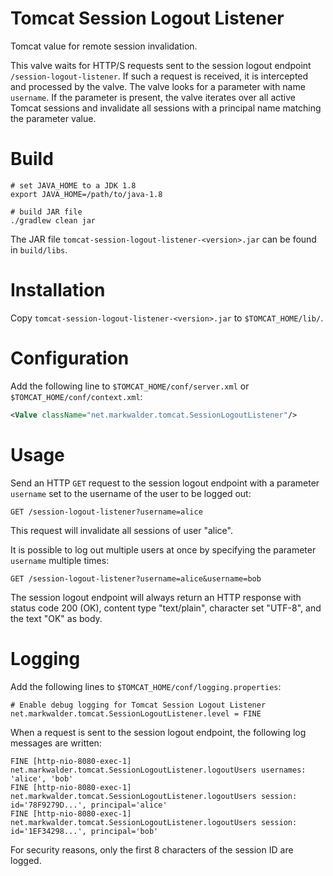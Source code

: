 # Tomcat Session Logout Listener

Tomcat value for remote session invalidation.

This valve waits for HTTP/S requests sent to the session logout endpoint `/session-logout-listener`.
If such a request is received, it is intercepted and processed by the valve.
The valve looks for a parameter with name `username`.
If the parameter is present, the valve iterates over all active Tomcat sessions and
invalidate all sessions with a principal name matching the parameter value.

# Build

```shell
# set JAVA_HOME to a JDK 1.8
export JAVA_HOME=/path/to/java-1.8

# build JAR file
./gradlew clean jar
```

The JAR file `tomcat-session-logout-listener-<version>.jar` can be found in `build/libs`.

# Installation

Copy `tomcat-session-logout-listener-<version>.jar` to `$TOMCAT_HOME/lib/`.

# Configuration

Add the following line to `$TOMCAT_HOME/conf/server.xml` or `$TOMCAT_HOME/conf/context.xml`:

```xml
<Valve className="net.markwalder.tomcat.SessionLogoutListener"/>
```

# Usage

Send an HTTP `GET` request to the session logout endpoint with a parameter `username` set to the username of the user to be logged out:

```
GET /session-logout-listener?username=alice
```

This request will invalidate all sessions of user "alice".

It is possible to log out multiple users at once by specifying the parameter `username` multiple times:

```
GET /session-logout-listener?username=alice&username=bob
```

The session logout endpoint will always return an HTTP response with status code 200 (OK), content type "text/plain", character set "UTF-8", and the text "OK" as body.

# Logging

Add the following lines to `$TOMCAT_HOME/conf/logging.properties`:

```properties
# Enable debug logging for Tomcat Session Logout Listener
net.markwalder.tomcat.SessionLogoutListener.level = FINE
```

When a request is sent to the session logout endpoint, the following log messages are written:

```
FINE [http-nio-8080-exec-1] net.markwalder.tomcat.SessionLogoutListener.logoutUsers usernames: 'alice', 'bob'
FINE [http-nio-8080-exec-1] net.markwalder.tomcat.SessionLogoutListener.logoutUsers session: id='78F9279D...', principal='alice'
FINE [http-nio-8080-exec-1] net.markwalder.tomcat.SessionLogoutListener.logoutUsers session: id='1EF34298...', principal='bob'
```

For security reasons, only the first 8 characters of the session ID are logged.
